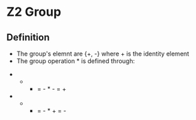 # Z2 Group

## Definition
- The group's elemnt are {+, -} where + is the identity element
- The group operation * is defined through:

+ * + = - * - = +

+ * - = - * + = -
